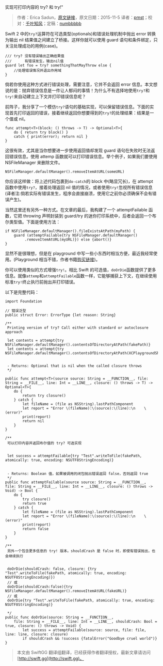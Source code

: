 实现可打印内容的 try? 和 try!"

> 作者：Erica Sadun，[原文链接](http://ericasadun.com/2015/11/05/implementing-printing-versions-of-try-and-try-on-steroids-in-swiftlang/)，原文日期：2015-11-5
> 译者：[pmst](http://www.jianshu.com/users/596f2ba91ce9/latest_articles)；校对：[千叶知风](http://weibo.com/xiaoxxiao)；定稿：[numbbbbb](http://numbbbbb.com/)
  









Swift 2 中的`try?`运算符在可选类型(optionals)和错误处理机制中抛出 error 转换为输出 nil 结果值之间建立了桥接。这样你就可以使用 guard 语句和条件绑定，只关注处理成功的用例(case)。


    
    /// try? 没有错误输出正确结果值
    ///      有错误发生，输出nil值
    guard let foo = try? somethingThatMayThrow else {
        //处理错误情况并退出作用域
    }

倘若你使用这种方式进行错误处理，需要注意，它并不会返回 error 信息。本文想说的是：抛弃错误信息是一件让人郁闷的事情！为什么不有选择地使用`try?`和`try!`来自动建立上下文并打印错误信息呢？

前阵子，我分享了一个模仿`try?`语句的基础实现，可以保留错误信息。下面的实现首先打印返回的错误，接着继续返回你想要得到的`try?`的处理结果：结果是一个值或 nil。

    
    func attempt<T>(block: () throws -> T) -> Optional<T>{ 
        do { return try block() } 
        catch { print(error); return nil } 
    }

这很有效，尤其是当你想要进一步使用返回值却发现 guard 语句在失败时无法返回错误信息。使用 attemp 函数就可以打印错误信息。举个例子，如果我们要使用 NSFileManager 来删除文件。

    
    NSFileManager.defaultManager().removeItemAtURL(someURL)

你应该这样做：将上述代码包裹到`do-catch`的 block 中(略显冗长)，在 attempt 函数中使用`try?`，接着处理返回 nil 值的情况，或者使用`try!`忽视所有错误信息(译者注:倘若实际有错误发生，程序会直接崩溃，使用它之前你必须确保不会有错误产生)。

当然这里还有另外一种方式。在文章的最后，我构建了一个 attemptFailable 函数，它把 throwing 声明封装到 guard/try 的迷你打印系统中，后者会返回一个布尔类型值。下面是使用方法：

    
    if NSFileManager.defaultManager().fileExistsAtPath(myPath) {
        guard (attemptFailable{try NSFileManager.defaultManager()
             .removeItemAtURL(myURL)}) else {abort()}
    }

显然不是很理想，但是在 playground 中写一些小东西时相当方便，最近我经常使用。(Playground 相当不错，作者书籍[购买链接](https://itunes.apple.com/us/book/playground-secrets-power-tips/id982838034?mt=11))。

你可以使用类似的方式增强`try!`。相比 Swift 的可选值，`doOrDie`函数提供了更多信息。就像`attemp`和`attemptFailable`函数一样，它能够捕获上下文，在继续使用标准`try!`终止执行前抛出并打印错误。

以下是完整代码：

    
    import Foundation
    
    // 错误泛型
    public struct Error: ErrorType {let reason: String}
    
    /**
     Printing version of try? Call either with standard or autoclosure approach
     
     let contents = attempt{try NSFileManager.defaultManager().contentsOfDirectoryAtPath(fakePath)}
     let contents = attempt{try NSFileManager.defaultManager().contentsOfDirectoryAtPath(XCPlaygroundSharedDataDirectoryURL.path!)}
     
     
     - Returns: Optional that is nil when the called closure throws
     */
    
    public func attempt<T>(source source: String = __FUNCTION__, file: String = __FILE__, line: Int = __LINE__, closure: () throws -> T) -> Optional<T>{
        do {
            return try closure()
        } catch {
            let fileName = (file as NSString).lastPathComponent
            let report = "Error \(fileName):\(source):\(line):\n    \(error)"
            print(report)
            return nil
        }
    }
    
    /**
     可以打印内容并返回布尔值的 try? 可选实现
     
     
     let success = attemptFailable{try "Test".writeToFile(fakePath, atomically: true, encoding: NSUTF8StringEncoding)}
     
     
     - Returns: Boolean 值，如果被调用的闭包抛出错误返回 false，否则返回 true
     */
    public func attemptFailable(source source: String = __FUNCTION__, file: String = __FILE__, line: Int = __LINE__, closure: () throws -> Void) -> Bool {
        do {
            try closure()
            return true
        } catch {
            let fileName = (file as NSString).lastPathComponent
            let report = "Error \(fileName):\(source):\(line):\n    \(error)"
            print(report)
            return false
        }
    }
    
    /**
     另外一个包含更多信息的 try! 版本。shouldCrash 是 false 时，即使有错误抛出，也会继续执行
     
     
     doOrDie(shouldCrash: false, closure: {try "Test".writeToFile(fakePath, atomically: true, encoding: NSUTF8StringEncoding)})
     // 或
     doOrDie(shouldCrash:false){try NSFileManager.defaultManager().removeItemAtURL(fakeURL)}
     // 或
     doOrDie{try "Test".writeToFile(fakePath, atomically: true, encoding: NSUTF8StringEncoding)}
     
     */
    public func doOrDie(source: String = __FUNCTION__,
        file: String = __FILE__, line: Int = __LINE__, shouldCrash: Bool = true, closure: () throws -> Void) {
            let success = attemptFailable(source: source, file: file, line: line, closure: closure)
            if shouldCrash && !success {fatalError("Goodbye cruel world")}
    }
> 本文由 SwiftGG 翻译组翻译，已经获得作者翻译授权，最新文章请访问 [http://swift.gg](http://swift.gg)。